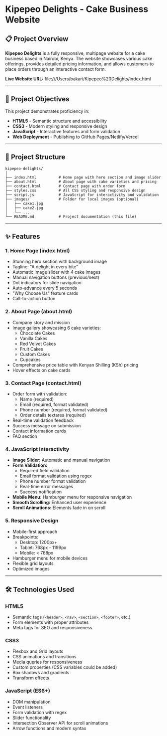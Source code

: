 # Kipepeo Delights - Cake Business Website

## 📋 Project Overview

**Kipepeo Delights** is a fully responsive, multipage website for a cake business based in Nairobi, Kenya. The website showcases various cake offerings, provides detailed pricing information, and allows customers to place orders through an interactive contact form.

**Live Website URL:** file:///Users/bakari/Kipepeo%20Delights/index.html

---

## 🎯 Project Objectives

This project demonstrates proficiency in:
- **HTML5** - Semantic structure and accessibility
- **CSS3** - Modern styling and responsive design
- **JavaScript** - Interactive features and form validation
- **Web Deployment** - Publishing to GitHub Pages/Netlify/Vercel

---

## 📁 Project Structure

```
kipepeo-delights/
│
├── index.html          # Home page with hero section and image slider
├── about.html          # About page with cake varieties and pricing
├── contact.html        # Contact page with order form
├── styles.css          # All CSS styling and responsive design
├── script.js           # JavaScript for interactivity and validation
├── images/             # Folder for local images (optional)
│   ├── cake1.jpg
│   ├── cake2.jpg
│   └── ...
└── README.md           # Project documentation (this file)
```

---

## ✨ Features

### 1. **Home Page (index.html)**
- Stunning hero section with background image
- Tagline: "A delight in every bite"
- Automatic image slider with 4 cake images
- Manual navigation buttons (previous/next)
- Dot indicators for slide navigation
- Auto-advance every 5 seconds
- "Why Choose Us" feature cards
- Call-to-action button

### 2. **About Page (about.html)**
- Company story and mission
- Image gallery showcasing 6 cake varieties:
  - Chocolate Cakes
  - Vanilla Cakes
  - Red Velvet Cakes
  - Fruit Cakes
  - Custom Cakes
  - Cupcakes
- Comprehensive price table with Kenyan Shilling (KSh) pricing
- Hover effects on cake cards

### 3. **Contact Page (contact.html)**
- Order form with validation:
  - Name (required)
  - Email (required, format validated)
  - Phone number (required, format validated)
  - Order details textarea (required)
- Real-time validation feedback
- Success message on submission
- Contact information cards
- FAQ section

### 4. **JavaScript Interactivity**
- **Image Slider:** Automatic and manual navigation
- **Form Validation:** 
  - Required field validation
  - Email format validation using regex
  - Phone number format validation
  - Real-time error messages
  - Success notification
- **Mobile Menu:** Hamburger menu for responsive navigation
- **Smooth Scrolling:** Enhanced user experience
- **Scroll Animations:** Elements fade in on scroll

### 5. **Responsive Design**
- Mobile-first approach
- Breakpoints:
  - Desktop: 1200px+
  - Tablet: 768px - 1199px
  - Mobile: < 768px
- Hamburger menu for mobile devices
- Flexible grid layouts
- Optimized images

---

## 🛠️ Technologies Used

### HTML5
- Semantic tags (`<header>`, `<nav>`, `<section>`, `<footer>`, etc.)
- Form elements with proper attributes
- Meta tags for SEO and responsiveness

### CSS3
- Flexbox and Grid layouts
- CSS animations and transitions
- Media queries for responsiveness
- Custom properties (CSS variables could be added)
- Box shadows and gradients
- Transform effects

### JavaScript (ES6+)
- DOM manipulation
- Event listeners
- Form validation with regex
- Slider functionality
- Intersection Observer API for scroll animations
- Arrow functions and modern syntax
